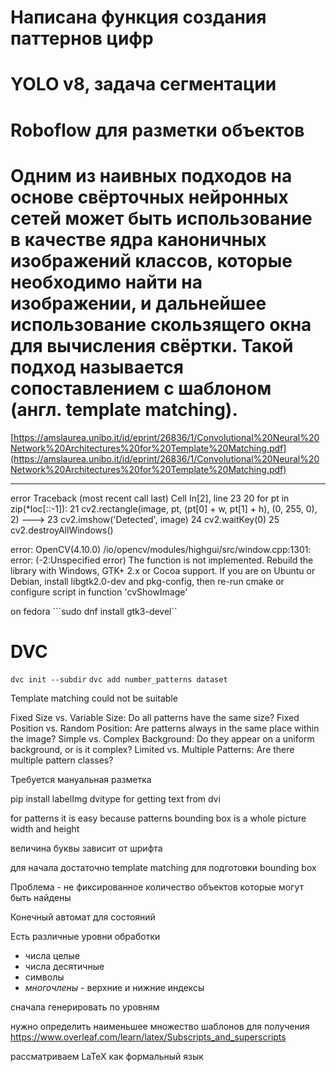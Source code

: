 # Написана функция создания паттернов цифр
# YOLO v8, задача сегментации
# Roboflow для разметки объектов
# Одним из наивных подходов на основе свёрточных нейронных сетей может быть использование в качестве ядра каноничных изображений классов, которые необходимо найти на изображении, и дальнейшее использование скользящего окна для вычисления свёртки. Такой подход называется сопоставлением с шаблоном (англ. template matching).
[https://amslaurea.unibo.it/id/eprint/26836/1/Convolutional%20Neural%20Network%20Architectures%20for%20Template%20Matching.pdf](https://amslaurea.unibo.it/id/eprint/26836/1/Convolutional%20Neural%20Network%20Architectures%20for%20Template%20Matching.pdf)

---------------------------------------------------------------------------
error                                     Traceback (most recent call last)
Cell In[2], line 23
     20 for pt in zip(*loc[::-1]):
     21     cv2.rectangle(image, pt, (pt[0] + w, pt[1] + h), (0, 255, 0), 2)
---> 23 cv2.imshow('Detected', image)
     24 cv2.waitKey(0)
     25 cv2.destroyAllWindows()

error: OpenCV(4.10.0) /io/opencv/modules/highgui/src/window.cpp:1301: error: (-2:Unspecified error) The function is not implemented. Rebuild the library with Windows, GTK+ 2.x or Cocoa support. If you are on Ubuntu or Debian, install libgtk2.0-dev and pkg-config, then re-run cmake or configure script in function 'cvShowImage'

on fedora ```sudo dnf install gtk3-devel``

# DVC

```dvc init --subdir```
```dvc add number_patterns dataset```

Template matching could not be suitable

Fixed Size vs. Variable Size: Do all patterns have the same size?
Fixed Position vs. Random Position: Are patterns always in the same place within the image?
Simple vs. Complex Background: Do they appear on a uniform background, or is it complex?
Limited vs. Multiple Patterns: Are there multiple pattern classes?

Требуется мануальная разметка 

pip install labelImg
dvitype for getting text from dvi

for patterns it is easy because patterns bounding box is a whole picture width and height

величина буквы зависит от шрифта

для начала достаточно template matching для подготовки bounding box

Проблема - не фиксированное количество объектов которые могут быть найдены 

Конечный автомат для состояний

Есть различные уровни обработки 

- числа целые
- числа десятичные
- символы
- *многочлены* - верхние и нижние индексы

сначала генерировать по уровням

нужно определить наименьшее множество шаблонов для получения  https://www.overleaf.com/learn/latex/Subscripts_and_superscripts

рассматриваем LaTeX как формальный язык